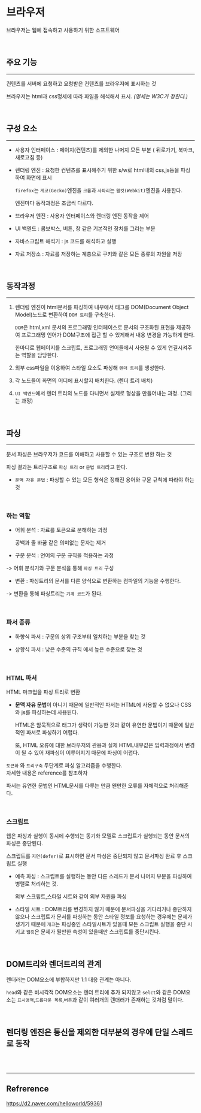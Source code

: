 # 브라우저

브라우저는 웹에 접속하고 사용하기 위한 소프트웨어

<br>

## 주요 기능

---

컨텐츠를 서버에 요청하고 요청받은 컨텐츠를 브라우저에 표시하는 것

브라우저는 html과 css명세에 따라 파일을 해석해서 표시. _(명세는 W3C가 정한다.)_

<br>

## 구성 요소

---

- 사용자 인터페이스 : 페이지(컨텐츠)를 제외한 나머지 모든 부분 ( 뒤로가기, 북마크, 새로고침 등)

- 렌더링 엔진 : 요청한 컨텐츠를 표시해주기 위한 s/w로 html내의 css,js등을 파싱하여 화면에 표시

  `firefox`는 `게코(Gecko)`엔진을 `크롬`과 `사파리`는 `웹킷(Webkit)`엔진을 사용한다.

  엔진마다 동작과정은 조금씩 다르다.

- 브라우저 엔진 : 사용자 인터페이스와 렌더링 엔진 동작을 제어

- UI 백엔드 : 콤보박스, 버튼, 창 같은 기본적인 장치를 그리는 부분

- 자바스크립트 해석기 : js 코드를 해석하고 실행

- 자료 저장소 : 자료를 저장하는 계층으로 쿠키와 같은 모든 종류의 자원을 저장

<br>

## 동작과정

---

1. 렌더링 엔진이 html문서를 파싱하여 내부에서 태그를 DOM(Document Object Model)노드로 변환하여 `DOM 트리`를 구축한다.

   `DOM`은 html,xml 문서의 프로그래밍 인터페이스로 문서의 구조화된 표현을 제공하여 프로그래밍 언어가 DOM구조에 접근 할 수 있게해서 내용 변경을 가능하게 한다.

   한마디로 웹페이지를 스크립트, 프로그래밍 언어들에서 사용될 수 있게 연결시켜주는 역할을 담당한다.

1. 외부 css파일을 이용하여 스타일 요소도 파싱해 `렌더 트리`를 생성한다.

1. 각 노드들이 화면의 어디에 표시할지 배치한다. (렌더 트리 배치)

1. `UI 백엔드`에서 렌더 트리의 노드를 다니면서 실제로 형상을 만들어내는 과정. (그리는 과정)

<br>

## 파싱

---

문서 파싱은 브라우저가 코드를 이해하고 사용할 수 있는 구조로 변환 하는 것

파싱 결과는 트리구조로 `파싱 트리` or `문법 트리`라고 한다.

- `문맥 자유 문법` : 파싱할 수 있는 모든 형식은 정해진 용어와 구뮨 규칙에 따라야 하는 것

<br>

### 하는 역할

- 어휘 분석 : 자료를 토큰으로 분해하는 과정

  공백과 줄 바꿈 같은 의미없는 문자는 제거

- 구문 분석 : 언어의 구문 규칙을 적용하는 과정

-> 어휘 분석기와 구문 분석을 통해 `파싱 트리` 구성

- 변환 : 파싱트리의 문서를 다른 양식으로 변환하는 컴파일의 기능을 수행한다.

-> 변환을 통해 파싱트리는 `기계 코드`가 된다.

<br>

### 파서 종류

- 하향식 파서 : 구문의 상위 구조부터 일치하는 부분을 찾는 것

- 상향식 파서 : 낮은 수준의 규칙 에서 높은 수준으로 찾는 것

<br>

### HTML 파서

HTML 마크업을 파싱 트리로 변환

- **문맥 자유 문법**이 아니기 때문에 일반적인 파서는 HTML에 사용할 수 없으나 CSS와 js를 파싱하는데 사용된다.

  HTML은 암묵적으로 태그가 생략이 가능한 것과 같이 유연한 문법이기 때문에 일반적인 파서로 파싱하기 어렵다.

  또, HTML 오류에 대한 브라우저의 관용과 실제 HTML내부값은 입력과정에서 변경이 될 수 있어 재파싱이 이루어지기 때문에 파싱이 어렵다.

`토큰화` 와 `트리구축` 두단계로 파싱 알고리즘을 수행한다.
<br>자세한 내용은 reference를 참조하자

파서는 유연한 문법인 HTML문서를 다루는 만큼 왠만한 오류를 자체적으로 처리해준다.

<br>

### 스크립트

웹은 파싱과 실행이 동시에 수행되는 동기화 모델로 스크립트가 실행되는 동안 문서의 파싱은 중단된다.

스크립트를 `지연(defer)`로 표시하면 문서 파싱은 중단되지 않고 문서파싱 완료 후 스크립트 실행

- 예측 파싱 : 스크립트를 실행하는 동안 다른 스레드가 문서 나머지 부분을 파싱하여 병렬로 처리하는 것.

  외부 스크립트,스타일 시트와 같이 외부 자원을 파싱

- 스타일 시트 : DOM트리를 변경하지 않기
  때문에 문서파싱을 기다리거나 중단하지 않으나 스크립트가 문서를 파싱하는 동안 스타일 정보를 요청하는 경우에는 문제가 생기기 때문에 `개코`는 파싱중인 스타일시트가 있을때 모든 스크립트 실행을 중단 시키고 `웹킷`은 문제가 될만한 속성이 있을때만 스크립트를 중단시킨다.

<br>

## DOM트리와 렌더트리의 관계

렌더러는 DOM요소에 부합하지만 1:1 대응 관계는 아니다.

`head`와 같은 비시각적 DOM요소는 렌더 트리에 추가 되지않고 `selct`와 같은 DOM요소는 `표시영역`,`드롭다운 목록`,`버튼`과 같이 여러개의 렌더러가 존재하는 것처럼 말이다.

<br>

## 렌더링 엔진은 통신을 제외한 대부분의 경우에 단일 스레드로 동작

<br><br>

---

## Refrerence

https://d2.naver.com/helloworld/59361

